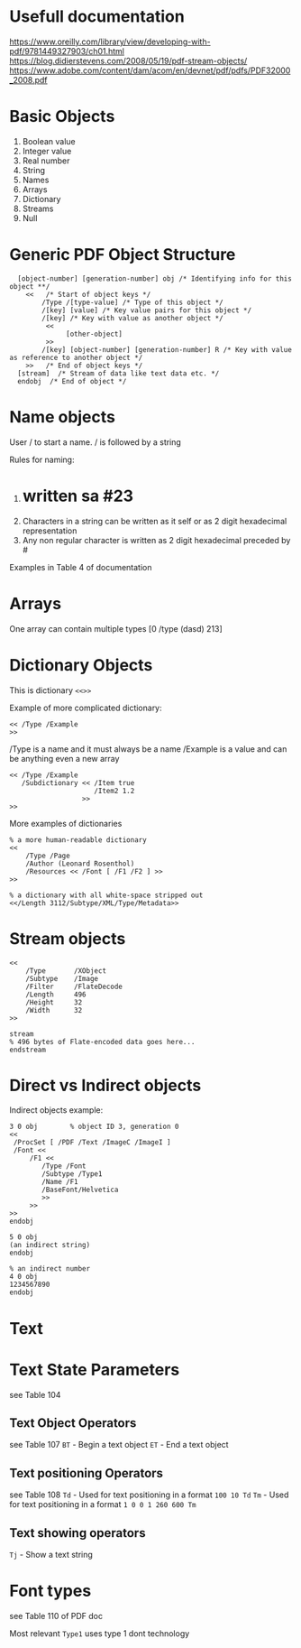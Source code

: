 # Usefull documentation
https://www.oreilly.com/library/view/developing-with-pdf/9781449327903/ch01.html
https://blog.didierstevens.com/2008/05/19/pdf-stream-objects/
https://www.adobe.com/content/dam/acom/en/devnet/pdf/pdfs/PDF32000_2008.pdf


# Basic Objects

1. Boolean value
1. Integer value
1. Real number
1. String
1. Names
1. Arrays
1. Dictionary
1. Streams
1. Null

#   Generic PDF Object Structure

```
  [object-number] [generation-number] obj /* Identifying info for this object **/
    <<   /* Start of object keys */
        /Type /[type-value] /* Type of this object */
        /[key] [value] /* Key value pairs for this object */
        /[key] /* Key with value as another object */
         << 
              [other-object]
         >>
        /[key] [object-number] [generation-number] R /* Key with value as reference to another object */
    >>   /* End of object keys */
  [stream]  /* Stream of data like text data etc. */
  endobj  /* End of object */
```

# Name objects
User / to start a name. / is followed by a string 

Rules for naming:
1. # written sa #23
1. Characters in a string can be written as it self or as 2 digit hexadecimal representation
1. Any non regular character is written as 2 digit hexadecimal preceded by #

Examples in Table 4 of documentation

# Arrays
One array can contain multiple types
[0 /type (dasd) 213]

# Dictionary Objects

This is dictionary `<<>>`

Example of more complicated dictionary:
```
<< /Type /Example  
>>
```

/Type is a name and it must always be a name
/Example is a value and can be anything even a new array

```
<< /Type /Example  
   /Subdictionary << /Item true
                     /Item2 1.2
                  >>
>>
```

More examples of dictionaries
```
% a more human-readable dictionary
<<
    /Type /Page
    /Author (Leonard Rosenthol)
    /Resources << /Font [ /F1 /F2 ] >>
>>

% a dictionary with all white-space stripped out
<</Length 3112/Subtype/XML/Type/Metadata>>
```

# Stream objects

```
<<
    /Type       /XObject
    /Subtype    /Image
    /Filter     /FlateDecode
    /Length     496
    /Height     32
    /Width      32
>>

stream
% 496 bytes of Flate-encoded data goes here...
endstream
```

# Direct vs Indirect objects

Indirect objects example:

```
3 0 obj        % object ID 3, generation 0
<<
 /ProcSet [ /PDF /Text /ImageC /ImageI ]
 /Font <<
     /F1 <<
        /Type /Font
        /Subtype /Type1
        /Name /F1
        /BaseFont/Helvetica
        >>
     >>
>>
endobj

5 0 obj
(an indirect string)
endobj

% an indirect number
4 0 obj
1234567890
endobj
```

# Text

# Text State Parameters
see Table 104 

## Text Object Operators
see Table 107
`BT` - Begin a text object
`ET` - End a text object

## Text positioning Operators
see Table 108
`Td` - Used for text positioning in a format `100 10 Td`
`Tm` -  Used for text positioning in a format `1 0 0 1 260 600 Tm`

## Text showing operators
`Tj` - Show a text string

# Font types
see Table 110 of PDF doc

Most relevant `Type1` uses type 1 dont technology

